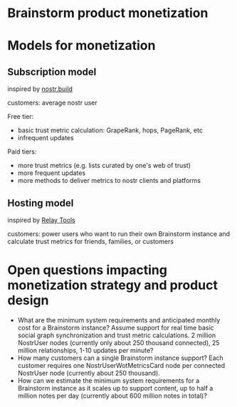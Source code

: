 Brainstorm product monetization
=====

# Models for monetization

## Subscription model

inspired by [nostr.build](https://nostr.build)

customers: average nostr user

Free tier:
- basic trust metric calculation: GrapeRank, hops, PageRank, etc
- infrequent updates

Paid tiers:
- more trust metrics (e.g. lists curated by one's web of trust)
- more frequent updates
- more methods to deliver metrics to nostr clients and platforms

## Hosting model

inspired by [Relay Tools](https://relay.tools)

customers: power users who want to run their own Brainstorm instance and calculate trust metrics for friends, families, or customers

# Open questions impacting monetization strategy and product design

- What are the minimum system requirements and anticipated monthly cost for a Brainstorm instance? Assume support for real time basic social graph synchronization and trust metric calculations. 2 million NostrUser nodes (currently only about 250 thousand connected), 25 million relationships, 1-10 updates per minute?
- How many customers can a single Brainstorm instance support? Each customer requires one NostrUserWotMetricsCard node per connected NostrUser node (currently about 250 thousand).
- How can we estimate the minimum system requirements for a Brainstorm instance as it scales up to support content, up to half a million notes per day (currently about 600 million notes in total)?